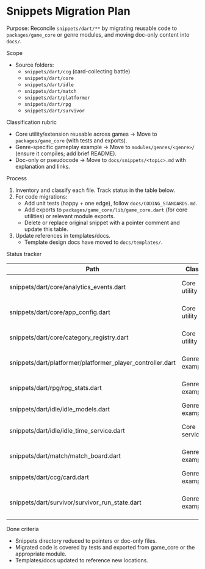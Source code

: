 # Snippets Migration Plan

Purpose: Reconcile `snippets/dart/**` by migrating reusable code to `packages/game_core` or genre modules, and moving doc-only content into `docs/`.

Scope

-    Source folders:
     -    `snippets/dart/ccg` (card-collecting battle)
     -    `snippets/dart/core`
     -    `snippets/dart/idle`
     -    `snippets/dart/match`
     -    `snippets/dart/platformer`
     -    `snippets/dart/rpg`
     -    `snippets/dart/survivor`

Classification rubric

-    Core utility/extension reusable across games → Move to `packages/game_core` (with tests and exports).
-    Genre-specific gameplay example → Move to `modules/genres/<genre>/` (ensure it compiles; add brief README).
-    Doc-only or pseudocode → Move to `docs/snippets/<topic>.md` with explanation and links.

Process

1. Inventory and classify each file. Track status in the table below.
2. For code migrations:
     - Add unit tests (happy + one edge), follow `docs/CODING_STANDARDS.md`.
     - Add exports to `packages/game_core/lib/game_core.dart` (for core utilities) or relevant module exports.
     - Delete or replace original snippet with a pointer comment and update this table.
3. Update references in templates/docs.
     - Template design docs have moved to `docs/templates/`.

Status tracker

| Path                                                       | Class         | Destination                       | PR  | Notes                                           |
| ---------------------------------------------------------- | ------------- | --------------------------------- | --- | ----------------------------------------------- |
| snippets/dart/core/analytics_events.dart                   | Core utility  | packages/game_core/lib/telemetry/ | ✅  | Migrated as canonical AnalyticsEvents           |
| snippets/dart/core/app_config.dart                         | Core utility  | packages/game_core/lib/config/    | ✅  | Migrated as AppConfig with overrides            |
| snippets/dart/core/category_registry.dart                  | Core utility  | packages/game_core/lib/content/   | ✅  | Migrated as generic registry (no AppConfig)     |
| snippets/dart/platformer/platformer_player_controller.dart | Genre example | modules/genres/game_scenes/lib/   | ✅  | PlayerController moved; input adapter via tests |
| snippets/dart/rpg/rpg_stats.dart                           | Genre example | modules/genres/rpg/lib/           | ✅  | Stats model + serialization + tests             |
| snippets/dart/idle/idle_models.dart                        | Genre example | modules/genres/idle/lib/          | ✅  | Basic models + tests; ECS later                 |
| snippets/dart/idle/idle_time_service.dart                  | Core service  | packages/game_core/lib/time/      | ✅  | Migrated with Clock injection + tests           |
| snippets/dart/match/match_board.dart                       | Genre example | modules/genres/match/lib/         | ✅  | Deterministic RNG; tests for swap/clear/gravity |
| snippets/dart/ccg/card.dart                                | Genre example | modules/genres/ccg/lib/           |     | Card model + serialization                      |
| snippets/dart/survivor/survivor_run_state.dart             | Genre example | modules/genres/survivor/lib/      |     | State machine; ensure tick/update contract      |

Done criteria

-    Snippets directory reduced to pointers or doc-only files.
-    Migrated code is covered by tests and exported from game_core or the appropriate module.
-    Templates/docs updated to reference new locations.
